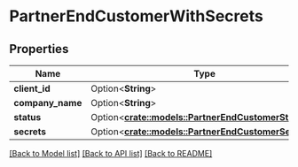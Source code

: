 # PartnerEndCustomerWithSecrets

## Properties

Name | Type | Description | Notes
------------ | ------------- | ------------- | -------------
**client_id** | Option<**String**> |  | [optional]
**company_name** | Option<**String**> |  | [optional]
**status** | Option<[**crate::models::PartnerEndCustomerStatus**](PartnerEndCustomerStatus.md)> |  | [optional]
**secrets** | Option<[**crate::models::PartnerEndCustomerSecrets**](PartnerEndCustomerSecrets.md)> |  | [optional]

[[Back to Model list]](../README.md#documentation-for-models) [[Back to API list]](../README.md#documentation-for-api-endpoints) [[Back to README]](../README.md)


